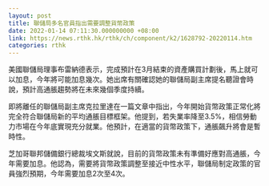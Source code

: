 ```yaml
---
layout: post
title: 聯儲局多名官員指出需要調整貨幣政策
date: 2022-01-14 07:11:30.000000000 +08:00
link: https://news.rthk.hk/rthk/ch/component/k2/1628792-20220114.htm
categories: rthk
---
```


美國聯儲局理事布雷納德表示，完成預計在3月結束的資產購買計劃後，馬上就可以加息，今年將可能加息幾次。她出席有關確認她的聯儲局副主席提名聽證會時說，預計高通脹趨勢將在未來幾個季度持續。

即將離任的聯儲局副主席克拉里達在一篇文章中指出，今年開始貨幣政策正常化將完全符合聯儲局新的平均通脹目標框架。他提到，若失業率降至3.5%，相信勞動力市場在今年底實現充分就業。他預計，在適當的貨幣政策下，通脹飆升將會是暫時性。

芝加哥聯邦儲備銀行總裁埃文斯就說，目前的貨幣政策未有準備好應對高通脹，今年需要加息。他認為，需要將貨幣政策調整至接近中性水平，聯儲局制定政策的官員強烈預期，今年需要加息2次至4次。
